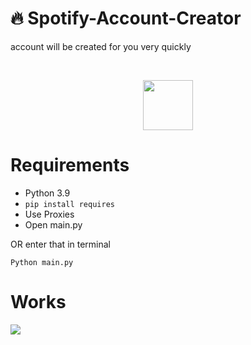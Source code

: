 # 🔥 Spotify-Account-Creator
account will be created for you very quickly

<br />
<p align="center">
  <a href="https://github.com/GoldenStarq/Spotify-Account-Creator">
    <img src="https://i.imgur.com/jvGKiRi.gif" width="80" height="80">
  </a>

# Requirements
- Python 3.9
- `pip install requires`
- Use Proxies
- Open main.py

OR enter that in terminal

```
Python main.py
```
# Works
<img src="https://i.imgur.com/4rVw4wS.gif"/>
